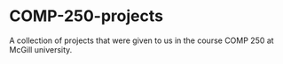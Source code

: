 # COMP-250-projects
A collection of projects that were given to us in the course COMP 250 at McGill university.
